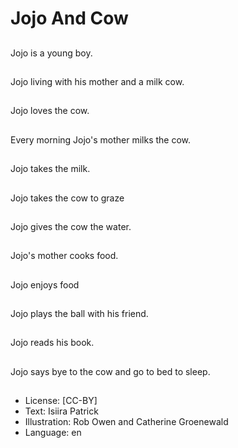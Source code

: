# Jojo And Cow

##
Jojo is a young boy.

##
Jojo living with his
mother and a milk cow.

##
Jojo loves the cow.

##
Every morning Jojo's
mother milks the cow.

##
Jojo takes the milk.

##
Jojo takes the cow to
graze

##
Jojo gives the cow the
water.

##
Jojo's mother cooks
food.

##
Jojo enjoys food

##
Jojo plays the ball with
his friend.

##
Jojo reads his book.

##
Jojo says bye to the cow
and go to bed to sleep.

##
* License: [CC-BY]
* Text: Isiira Patrick
* Illustration: Rob Owen and Catherine Groenewald
* Language: en
